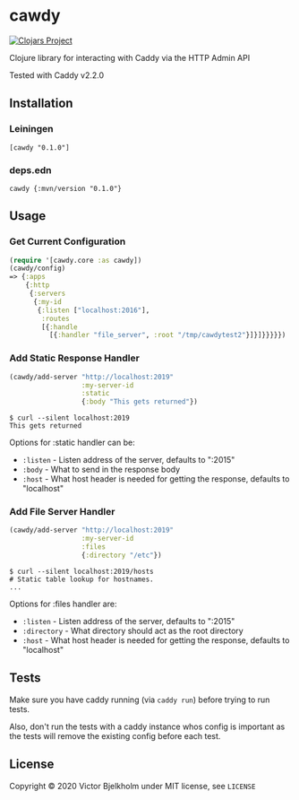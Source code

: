 # cawdy

[![Clojars Project](https://img.shields.io/clojars/v/cawdy.svg)](https://clojars.org/cawdy)

Clojure library for interacting with Caddy via the HTTP Admin API

Tested with Caddy v2.2.0

## Installation

### Leiningen

```
[cawdy "0.1.0"]
```

### deps.edn

```
cawdy {:mvn/version "0.1.0"}
```

## Usage

### Get Current Configuration

```clojure
(require '[cawdy.core :as cawdy])
(cawdy/config)
=> {:apps
    {:http
     {:servers
      {:my-id
       {:listen ["localhost:2016"],
        :routes
        [{:handle
          [{:handler "file_server", :root "/tmp/cawdytest2"}]}]}}}}})
```

### Add Static Response Handler

```clojure
(cawdy/add-server "http://localhost:2019"
                  :my-server-id
                  :static
                  {:body "This gets returned"})
```

```shellsession
$ curl --silent localhost:2019
This gets returned
```

Options for :static handler can be:

- `:listen` - Listen address of the server, defaults to ":2015"
- `:body` - What to send in the response body
- `:host` - What host header is needed for getting the response, defaults to "localhost"

### Add File Server Handler

```clojure
(cawdy/add-server "http://localhost:2019"
                  :my-server-id
                  :files
                  {:directory "/etc"})
```

```shellsession
$ curl --silent localhost:2019/hosts
# Static table lookup for hostnames.
...
```
Options for :files handler are:

- `:listen` - Listen address of the server, defaults to ":2015"
- `:directory` - What directory should act as the root directory
- `:host` - What host header is needed for getting the response, defaults to "localhost"

## Tests

Make sure you have caddy running (via `caddy run`) before trying to run tests.

Also, don't run the tests with a caddy instance whos config is important as the
tests will remove the existing config before each test.

## License

Copyright © 2020 Victor Bjelkholm under MIT license, see `LICENSE`
